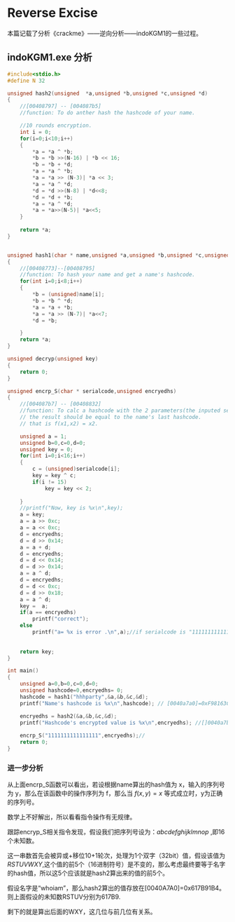 # Reverse Excise
本篇记载了分析《crackme》——逆向分析——indoKGM1的一些过程。


## indoKGM1.exe 分析

```c
#include<stdio.h>
#define N 32

unsigned hash2(unsigned  *a,unsigned *b,unsigned *c,unsigned *d)
{
    //[00408797] -- [004087b5]
    //function: To do anther hash the hashcode of your name.

    //10 rounds encryption.
    int i = 0;
    for(i=0;i<10;i++)
    {
        *a = *a ^ *b;
        *b = *b >>(N-16) | *b << 16;
        *b = *b + *d;
        *a = *a ^ *b;
        *a = *a >> (N-3)| *a << 3;
        *a = *a ^ *d;
        *d = *d >>(N-8) | *d<<8;
        *d = *d + *b;
        *a = *a ^ *d;
        *a = *a>>(N-5)| *a<<5;
    }
    
    return *a;
}


unsigned hash1(char * name,unsigned *a,unsigned *b,unsigned *c,unsigned *d)
{
    //[00408773]--[00408795] 
    //function: To hash your name and get a name's hashcode.
    for(int i=0;i<8;i++)
    {
        *b = (unsigned)name[i];
        *b = *b ^ *d;
        *a = *a + *b;
        *a = *a >> (N-7)| *a<<7;
        *d = *b;

    }
    return *a;
}

unsigned decryp(unsigned key)
{
    return 0;
}

unsigned encrp_S(char * serialcode,unsigned encryedhs)
{
    //[004087b7] -- [00408832]
    //function: To calc a hashcode with the 2 parameters(the inputed serialcode and name's last hashcode)
    // the result should be equal to the name's last hashcode.
    // that is f(x1,x2) = x2.

    unsigned a = 1;
    unsigned b=0,c=0,d=0;
    unsigned key = 0;
    for(int i=0;i<16;i++)
    {
        c = (unsigned)serialcode[i];
        key = key ^ c;
        if(i != 15)
            key = key << 2;
        
    }
    //printf("Now, key is %x\n",key);
    a = key;
    a = a >> 0xc;
    a = a << 0xc;
    d = encryedhs;
    d = d >> 0x14;
    a = a + d;
    d = encryedhs;
    d = d << 0x14;
    d = d >> 0x14;
    a = a ^ d;
    d = encryedhs;
    d = d << 0xc;
    d = d >> 0x18;
    a = a ^ d;
    key =  a;
    if(a == encryedhs)
        printf("correct");
    else
        printf("a= %x is error .\n",a);//if serialcode is "1111111111111111", printf output 0xAAAAA17A
    
    
    return key;
}

int main()
{
    unsigned a=0,b=0,c=0,d=0;
    unsigned hashcode=0,encryedhs= 0;
    hashcode = hash1("hhhparty",&a,&b,&c,&d);
    printf("Name's hashcode is %x\n",hashcode); // [0040a7a0]=0xF98163C7 is correct.

    encryedhs = hash2(&a,&b,&c,&d);
    printf("Hashcode's encrypted value is %x\n",encryedhs); //[]0040a7bc]=0x31A3D25D is correct
    
    encrp_S("1111111111111111",encryedhs);//
    return 0;
}


```


### 进一步分析

从上面encrp_S函数可以看出，若设根据name算出的hash值为 x，输入的序列号为 y，那么在该函数中的操作序列为 f，那么当 $f(x,y) = x$ 等式成立时，y为正确的序列号。

数学上不好解出，所以看看指令操作有无规律。

跟踪encryp_S相关指令发现，假设我们把序列号设为：$abcdefghijklmnop$ ,即16个未知数。

这一串数首先会被异或+移位10+1轮次，处理为1个双字（32bit）值，假设该值为$RSTUVWXY$,这个值的前5个（16进制符号）是不变的，那么考虑最终要等于名字的hash值，所以这5个应该就是hash2算出来的值的前5个。

假设名字是“whoiam”，那么hash2算出的值存放在[0040A7A0]=0x617B91B4。则上面假设的未知数RSTUV分别为617B9.

剩下的就是算出后面的WXY，这几位与前几位有关系。
